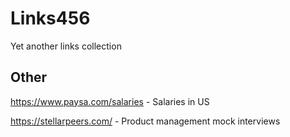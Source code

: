 # Links456
Yet another links collection

## Other
https://www.paysa.com/salaries - Salaries in US

https://stellarpeers.com/ - Product management mock interviews
